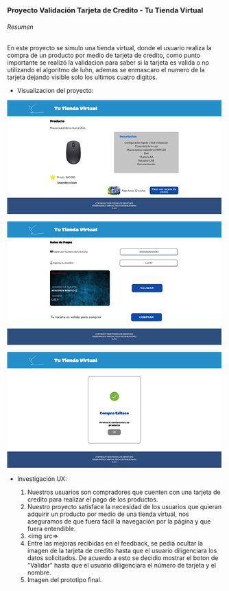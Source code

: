 ### Proyecto Validación Tarjeta de Credito - Tu Tienda Virtual

###### Resumen

En este proyecto se simulo una tienda virtual, donde el usuario realiza la compra de un producto por medio de tarjeta de credito, como punto importante se realizó la validacion para saber si la tarjeta es valida o no utilizando el algoritmo de luhn, ademas se enmascaro el numero de la tarjeta dejando visible solo los ultimos cuatro digitos.

* Visualizacion del proyecto:

![](Prototipo/pag1_opt.png)

![](Prototipo/pag2_opt.png)

![](Prototipo/pag3_opt.png)


* Investigación UX:

  1. Nuestros usuarios son compradores que cuenten con una tarjeta de credito para realizar el pago de los productos.
  2. Nuestro proyecto satisface la necesidad de los usuarios que quieran adquirir un producto por medio de una tienda virtual, nos aseguramos de que fuera fácil la navegación por la página y que fuera entendible.
  3. <img src=>
  4. Entre las mejoras recibidas en el feedback, se pedia ocultar la imagen de la tarjeta de credito hasta que el usuario diligenciara los datos solicitados. De acuerdo a esto se decidio mostrar el boton de "Validar" hasta que el usuario diligenciara el número de tarjeta y el nombre.
  5. Imagen del prototipo final.
